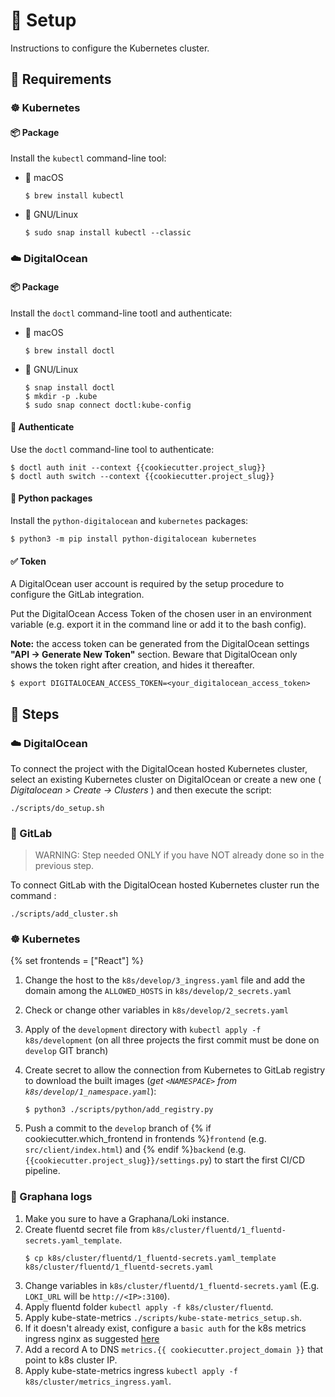 # 🚚 Setup

Instructions to configure the Kubernetes cluster.

## 🧩 Requirements

### ☸️ Kubernetes

#### 📦 Package

Install the `kubectl` command-line tool:

- 🍏 macOS

  ```console
  $ brew install kubectl
  ```

- 🐧 GNU/Linux

  ```console
  $ sudo snap install kubectl --classic
  ```

### ☁️ DigitalOcean

#### 📦 Package

Install the `doctl` command-line tootl and authenticate:

- 🍏 macOS

  ```console
  $ brew install doctl
  ```

- 🐧 GNU/Linux

  ```console
  $ snap install doctl
  $ mkdir -p .kube
  $ sudo snap connect doctl:kube-config
  ```

#### 🔑 Authenticate

Use the `doctl` command-line tool to authenticate:

```console
$ doctl auth init --context {{cookiecutter.project_slug}}
$ doctl auth switch --context {{cookiecutter.project_slug}}
```

#### 🐍 Python packages

Install the `python-digitalocean` and `kubernetes` packages:

```console
$ python3 -m pip install python-digitalocean kubernetes
```

#### ✅ Token

A DigitalOcean user account is required by the setup procedure to configure the GitLab integration.

Put the DigitalOcean Access Token of the chosen user in an environment variable (e.g. export it in the command line or add it to the bash config).

**Note:** the access token can be generated from the DigitalOcean settings **"API -> Generate New Token"** section.
Beware that DigitalOcean only shows the token right after creation, and hides it thereafter.

```console
$ export DIGITALOCEAN_ACCESS_TOKEN=<your_digitalocean_access_token>
```

## 👣 Steps

### ☁️ DigitalOcean

To connect the project with the DigitalOcean hosted Kubernetes cluster, select an existing Kubernetes cluster on DigitalOcean or create a new one ( *Digitalocean > Create -> Clusters* ) and then execute the script:

```console
./scripts/do_setup.sh
```

### 🦝 GitLab

> WARNING: Step needed ONLY if you have NOT already done so in the previous step.

To connect GitLab with the DigitalOcean hosted Kubernetes cluster run the command :

```console
./scripts/add_cluster.sh
```

### ☸️ Kubernetes
{% set frontends = ["React"] %}
1. Change the host to the `k8s/develop/3_ingress.yaml` file and add the domain among the `ALLOWED_HOSTS` in `k8s/develop/2_secrets.yaml`
2. Check or change other variables in `k8s/develop/2_secrets.yaml`
3. Apply of the `development` directory with `kubectl apply -f k8s/development` (on all three projects the first commit must be done on `develop` GIT branch)
4. Create secret to allow the connection from Kubernetes to GitLab registry to download the built images (*get `<NAMESPACE>` from `k8s/develop/1_namespace.yaml`*):

    ```console
    $ python3 ./scripts/python/add_registry.py
    ```
5. Push a commit to the `develop` branch of {% if cookiecutter.which_frontend in frontends %}`frontend` (e.g. `src/client/index.html`) and {% endif %}`backend` (e.g. `{{cookiecutter.project_slug}}/settings.py`) to start the first CI/CD pipeline.

### 📃 Graphana logs
1. Make you sure to have a Graphana/Loki instance.
2. Create fluentd secret file from `k8s/cluster/fluentd/1_fluentd-secrets.yaml_template`.
    ```console
    $ cp k8s/cluster/fluentd/1_fluentd-secrets.yaml_template k8s/cluster/fluentd/1_fluentd-secrets.yaml
    ```
3. Change variables in `k8s/cluster/fluentd/1_fluentd-secrets.yaml` (E.g. `LOKI_URL` will be `http://<IP>:3100`).
4. Apply fluentd folder `kubectl apply -f k8s/cluster/fluentd`.
5. Apply kube-state-metrics `./scripts/kube-state-metrics_setup.sh`.
6. If it doesn't already exist, configure a `basic auth` for the k8s metrics ingress nginx as suggested [here](https://kubernetes.github.io/ingress-nginx/examples/auth/basic/)
7. Add a record A to DNS `metrics.{{ cookiecutter.project_domain }}` that point to k8s cluster IP.
8. Apply kube-state-metrics ingress `kubectl apply -f k8s/cluster/metrics_ingress.yaml`.
